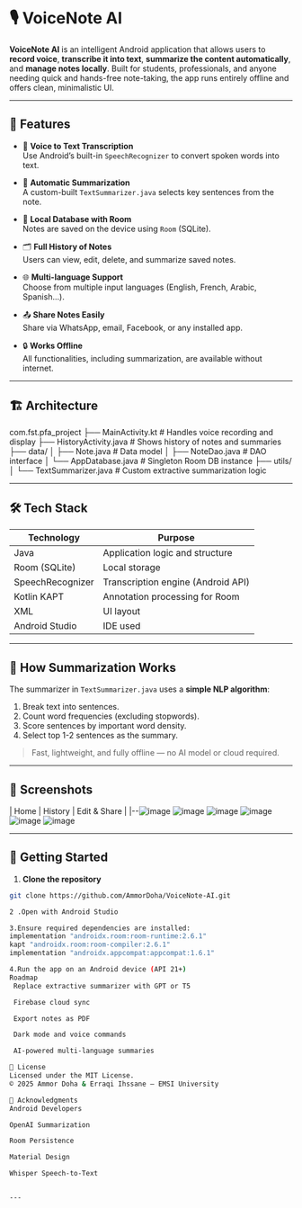 # 🎙️ VoiceNote AI

**VoiceNote AI** is an intelligent Android application that allows users to **record voice**, **transcribe it into text**, **summarize the content automatically**, and **manage notes locally**. Built for students, professionals, and anyone needing quick and hands-free note-taking, the app runs entirely offline and offers clean, minimalistic UI.

---

## 📱 Features

- 🎤 **Voice to Text Transcription**  
  Use Android’s built-in `SpeechRecognizer` to convert spoken words into text.

- 🧠 **Automatic Summarization**  
  A custom-built `TextSummarizer.java` selects key sentences from the note.

- 💾 **Local Database with Room**  
  Notes are saved on the device using `Room` (SQLite).

- 🗂️ **Full History of Notes**  
  Users can view, edit, delete, and summarize saved notes.

- 🌐 **Multi-language Support**  
  Choose from multiple input languages (English, French, Arabic, Spanish...).

- 📤 **Share Notes Easily**  
  Share via WhatsApp, email, Facebook, or any installed app.

- 🔒 **Works Offline**  
  All functionalities, including summarization, are available without internet.

---

## 🏗️ Architecture

com.fst.pfa_project
├── MainActivity.kt # Handles voice recording and display
├── HistoryActivity.java # Shows history of notes and summaries
├── data/
│ ├── Note.java # Data model
│ ├── NoteDao.java # DAO interface
│ └── AppDatabase.java # Singleton Room DB instance
├── utils/
│ └── TextSummarizer.java # Custom extractive summarization logic


---

## 🛠️ Tech Stack

| Technology        | Purpose                                    |
|-------------------|--------------------------------------------|
| Java              | Application logic and structure            |
| Room (SQLite)     | Local storage                              |
| SpeechRecognizer  | Transcription engine (Android API)         |
| Kotlin KAPT       | Annotation processing for Room             |
| XML               | UI layout                                  |
| Android Studio    | IDE used                                   |

---

## 🧠 How Summarization Works

The summarizer in `TextSummarizer.java` uses a **simple NLP algorithm**:
1. Break text into sentences.
2. Count word frequencies (excluding stopwords).
3. Score sentences by important word density.
4. Select top 1-2 sentences as the summary.

> Fast, lightweight, and fully offline — no AI model or cloud required.

---

## 📸 Screenshots

| Home | History | Edit & Share |
|--![image](https://github.com/user-attachments/assets/d6f888d5-6704-4628-b48f-997e63d5f354)
![image](https://github.com/user-attachments/assets/6f8d16ef-1fe3-401d-915b-c6d96dc9fd14)
![image](https://github.com/user-attachments/assets/6a185dcb-1f3d-48c0-91e9-09069f17c5f7)
![image](https://github.com/user-attachments/assets/6dafea9f-0510-4fe2-9bb9-5e3872be1b8b)
![image](https://github.com/user-attachments/assets/0282cc55-53b0-480a-b585-5a0a7352e935)
![image](https://github.com/user-attachments/assets/0eedda6b-2367-4aaf-bdee-9801cf102d08)








---

## 🚀 Getting Started

1. **Clone the repository**

```bash
git clone https://github.com/AmmorDoha/VoiceNote-AI.git

2 .Open with Android Studio

3.Ensure required dependencies are installed:
implementation "androidx.room:room-runtime:2.6.1"
kapt "androidx.room:room-compiler:2.6.1"
implementation "androidx.appcompat:appcompat:1.6.1"

4.Run the app on an Android device (API 21+)
Roadmap
 Replace extractive summarizer with GPT or T5

 Firebase cloud sync

 Export notes as PDF

 Dark mode and voice commands

 AI-powered multi-language summaries

📄 License
Licensed under the MIT License.
© 2025 Ammor Doha & Erraqi Ihssane — EMSI University

🙏 Acknowledgments
Android Developers

OpenAI Summarization

Room Persistence

Material Design

Whisper Speech-to-Text


---




